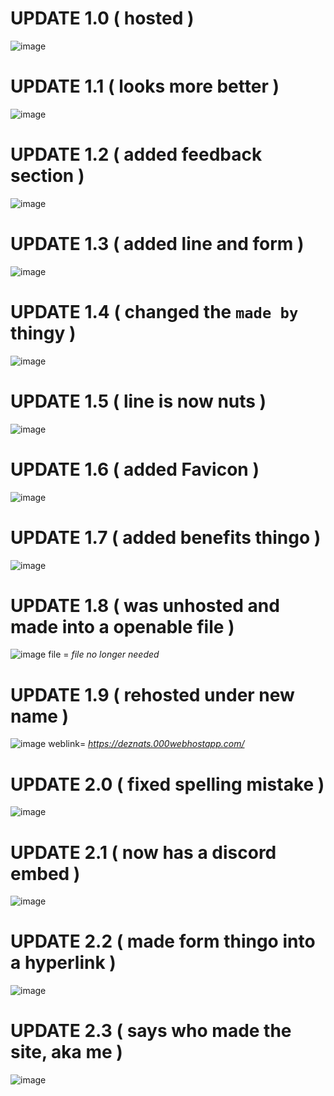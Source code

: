 # UPDATE 1.0 ( hosted )

![image](https://user-images.githubusercontent.com/90879002/173333688-3a0e3b06-7274-4345-9946-0a01d67c446b.png)


# UPDATE 1.1 ( looks more better )

![image](https://user-images.githubusercontent.com/90879002/173333983-b5e5b7d5-eed6-4d5a-8022-b280a936cd49.png)


# UPDATE 1.2 ( added feedback section ) 

![image](https://user-images.githubusercontent.com/90879002/173334353-401a5622-b4a5-44ec-9f8d-4ab69a14c421.png)


# UPDATE 1.3 ( added line and form )

![image](https://user-images.githubusercontent.com/90879002/173440268-4d4a721e-b8d1-46b8-8d60-83b4394a2235.png)


# UPDATE 1.4 ( changed the `made by` thingy )

![image](https://user-images.githubusercontent.com/90879002/173540367-6167093d-6e8e-4ee8-a707-43a67cf2c166.png)


# UPDATE 1.5 ( line is now nuts )

![image](https://user-images.githubusercontent.com/90879002/173779111-41a5f1d6-d647-46d7-aad2-2839b53aef78.png)


# UPDATE 1.6 ( added Favicon )

![image](https://user-images.githubusercontent.com/90879002/174474993-c7f2e41d-cc96-4acd-8379-0c4b6d3f0aee.png)


# UPDATE 1.7 ( added benefits thingo ) 

![image](https://user-images.githubusercontent.com/90879002/174972555-10409f2e-3317-4e59-8993-ec8e5b3db4c8.png)


# UPDATE 1.8 ( was unhosted and made into a openable file ) 

![image](https://user-images.githubusercontent.com/90879002/177141447-1dfa9cd9-966e-4e09-bd29-74e01812450b.png)
file = *file no longer needed*


# UPDATE 1.9 ( rehosted under new name ) 

![image](https://user-images.githubusercontent.com/90879002/177143509-203fd503-5b62-4422-80b1-1da3586e1c42.png)
weblink= *https://deznats.000webhostapp.com/*


# UPDATE 2.0 ( fixed spelling mistake )

![image](https://user-images.githubusercontent.com/90879002/177228992-202f308e-71b4-4584-b4de-1296665269f5.png)


# UPDATE 2.1 ( now has a discord embed ) 

![image](https://user-images.githubusercontent.com/90879002/177524231-721b4c66-1c8b-4f6d-b3c0-3b970355e46a.png)


# UPDATE 2.2 ( made form thingo into a hyperlink ) 

![image](https://user-images.githubusercontent.com/90879002/177660136-f8150a2a-5e78-46a3-aaa2-1fa280934dbd.png)


# UPDATE 2.3 ( says who made the site, aka **me** ) 

![image](https://user-images.githubusercontent.com/90879002/177662663-e49fad26-39c9-4273-8b47-69643bed517a.png)






